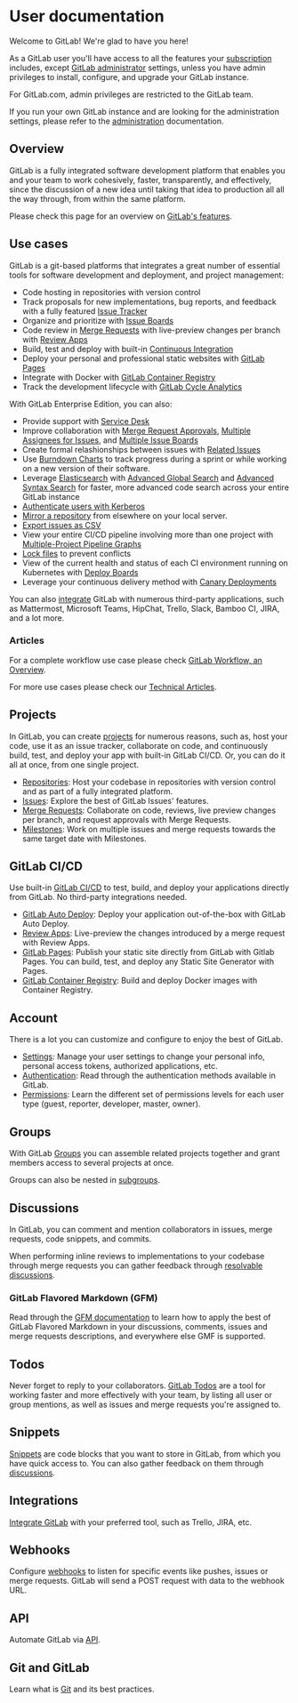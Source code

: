 # User documentation

Welcome to GitLab! We're glad to have you here!

As a GitLab user you'll have access to all the features
your [subscription](https://about.gitlab.com/products/)
includes, except [GitLab administrator](../README.md#administrator-documentation)
settings, unless you have admin privileges to install, configure,
and upgrade your GitLab instance.

For GitLab.com, admin privileges are restricted to the GitLab team.

If you run your own GitLab instance and are looking for the administration settings,
please refer to the [administration](../README.md#administrator-documentation)
documentation.

## Overview

GitLab is a fully integrated software development platform that enables you
and your team to work cohesively, faster, transparently, and effectively,
since the discussion of a new idea until taking that idea to production all
all the way through, from within the same platform.

Please check this page for an overview on [GitLab's features](https://about.gitlab.com/features/).

## Use cases

GitLab is a git-based platforms that integrates a great number of essential tools for software development and deployment, and project management:

- Code hosting in repositories with version control
- Track proposals for new implementations, bug reports, and feedback with a
fully featured [Issue Tracker](project/issues/index.md#issue-tracker)
- Organize and prioritize with [Issue Boards](project/issues/index.md#issue-boards)
- Code review in [Merge Requests](project/merge_requests/index.md) with live-preview changes per
branch with [Review Apps](../ci/review_apps/index.md)
- Build, test and deploy with built-in [Continuous Integration](../ci/README.md)
- Deploy your personal and professional static websites with [GitLab Pages](project/pages/index.md)
- Integrate with Docker with [GitLab Container Registry](project/container_registry.md)
- Track the development lifecycle with [GitLab Cycle Analytics](project/cycle_analytics.md)

With GitLab Enterprise Edition, you can also:

- Provide support with [Service Desk](https://docs.gitlab.com/ee/user/project/service_desk.html)
- Improve collaboration with
[Merge Request Approvals](https://docs.gitlab.com/ee/user/project/merge_requests/index.html#merge-request-approvals),
[Multiple Assignees for Issues](https://docs.gitlab.com/ee/user/project/issues/multiple_assignees_for_issues.html),
and [Multiple Issue Boards](https://docs.gitlab.com/ee/user/project/issue_board.html#multiple-issue-boards)
- Create formal relashionships between issues with [Related Issues](https://docs.gitlab.com/ee/user/project/issues/related_issues.html)
- Use [Burndown Charts](https://docs.gitlab.com/ee/user/project/milestones/burndown_charts.html) to track progress during a sprint or while working on a new version of their software.
- Leverage [Elasticsearch](https://docs.gitlab.com/ee/integration/elasticsearch.html) with [Advanced Global Search](https://docs.gitlab.com/ee/user/search/advanced_global_search.html) and [Advanced Syntax Search](https://docs.gitlab.com/ee/user/search/advanced_search_syntax.html) for faster, more advanced code search across your entire GitLab instance
- [Authenticate users with Kerberos](https://docs.gitlab.com/ee/integration/kerberos.html)
- [Mirror a repository](https://docs.gitlab.com/ee/workflow/repository_mirroring.html) from elsewhere on your local server.
- [Export issues as CSV](https://docs.gitlab.com/ee/user/project/issues/csv_export.html)
- View your entire CI/CD pipeline involving more than one project with [Multiple-Project Pipeline Graphs](https://docs.gitlab.com/ee/ci/multi_project_pipeline_graphs.html)
- [Lock files](https://docs.gitlab.com/ee/user/project/file_lock.html) to prevent conflicts
- View of the current health and status of each CI environment running on Kubernetes with [Deploy Boards](https://docs.gitlab.com/ee/user/project/deploy_boards.html)
- Leverage your continuous delivery method with [Canary Deployments](https://docs.gitlab.com/ee/user/project/canary_deployments.html)

You can also [integrate](project/integrations/project_services.md) GitLab with numerous third-party applications, such as Mattermost, Microsoft Teams, HipChat, Trello, Slack, Bamboo CI, JIRA, and a lot more.

### Articles

For a complete workflow use case please check [GitLab Workflow, an Overview](https://about.gitlab.com/2016/10/25/gitlab-workflow-an-overview/#gitlab-workflow-use-case-scenario).

For more use cases please check our [Technical Articles](../articles/index.md).

## Projects

In GitLab, you can create [projects](project/index.md) for numerous reasons, such as, host
your code, use it as an issue tracker, collaborate on code, and continuously
build, test, and deploy your app with built-in GitLab CI/CD. Or, you can do
it all at once, from one single project.

- [Repositories](project/repository/index.md): Host your codebase in
repositories with version control and as part of a fully integrated platform.
- [Issues](project/issues/index.md): Explore the best of GitLab Issues' features.
- [Merge Requests](project/merge_requests/index.md): Collaborate on code,
reviews, live preview changes per branch, and request approvals with Merge Requests.
- [Milestones](project/milestones/index.md): Work on multiple issues and merge
requests towards the same target date with Milestones.

## GitLab CI/CD

Use built-in [GitLab CI/CD](../ci/README.md) to test, build, and deploy your applications
directly from GitLab. No third-party integrations needed.

- [GitLab Auto Deploy](../ci/autodeploy/index.md): Deploy your application out-of-the-box with GitLab Auto Deploy.
- [Review Apps](../ci/review_apps/index.md): Live-preview the changes introduced by a merge request with Review Apps.
- [GitLab Pages](project/pages/index.md): Publish your static site directly from
GitLab with Gitlab Pages. You can build, test, and deploy any Static Site Generator with Pages.
- [GitLab Container Registry](project/container_registry.md): Build and deploy Docker
images with Container Registry.

## Account

There is a lot you can customize and configure
to enjoy the best of GitLab.

- [Settings](profile/index.md): Manage your user settings to change your personal info,
personal access tokens, authorized applications, etc.
- [Authentication](../topics/authentication/index.md): Read through the authentication
methods available in GitLab.
- [Permissions](permissions.md): Learn the different set of permissions levels for each
user type (guest, reporter, developer, master, owner).

## Groups

With GitLab [Groups](group/index.md) you can assemble related projects together
and grant members access to several projects at once.

Groups can also be nested in [subgroups](group/subgroups/index.md).

## Discussions

In GitLab, you can comment and mention collaborators in issues,
merge requests, code snippets, and commits.

When performing inline reviews to implementations
to your codebase through merge requests you can
gather feedback through [resolvable discussions](discussions/index.md#resolvable-discussions).

### GitLab Flavored Markdown (GFM)

Read through the [GFM documentation](markdown.md) to learn how to apply
the best of GitLab Flavored Markdown in your discussions, comments,
issues and merge requests descriptions, and everywhere else GMF is
supported.

## Todos

Never forget to reply to your collaborators. [GitLab Todos](../workflow/todos.md)
are a tool for working faster and more effectively with your team,
by listing all user or group mentions, as well as issues and merge
requests you're assigned to.

## Snippets

[Snippets](snippets.md) are code blocks that you want to store in GitLab, from which
you have quick access to. You can also gather feedback on them through
[discussions](#discussions).

## Integrations

[Integrate GitLab](../integration/README.md) with your preferred tool,
such as Trello, JIRA, etc.

## Webhooks

Configure [webhooks](project/integrations/webhooks.html) to listen for
specific events like pushes, issues or merge requests. GitLab will send a
POST request with data to the webhook URL.

## API

Automate GitLab via [API](../api/README.html).

## Git and GitLab

Learn what is [Git](../topics/git/index.md) and its best practices.
